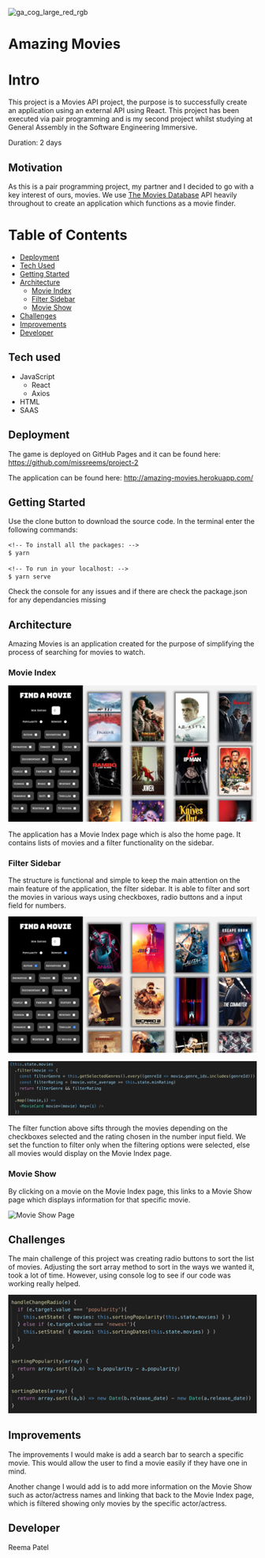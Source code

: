 ![ga_cog_large_red_rgb](https://cloud.githubusercontent.com/assets/40461/8183776/469f976e-1432-11e5-8199-6ac91363302b.png)

# Amazing Movies


# Intro
This project is a Movies API project, the purpose is to successfully create an application using an external API using React. This project has been executed via pair programming and is my second project whilst studying at General Assembly in the Software Engineering Immersive.

Duration: 2 days

## Motivation
As this is a pair programming project, my partner and I decided to go with a key interest of ours, movies. We use [The Movies Database](https://www.themoviedb.org/documentation/api) API heavily throughout to create an application which functions as a movie finder.


# Table of Contents
- [Deployment](##deployment)
- [Tech Used](##tech-used)
- [Getting Started](##getting-started)
- [Architecture](##architecture)
  - [Movie Index](###movie-index)
  - [Filter Sidebar](###filter-sidebar)
  - [Movie Show](###movie-show)
- [Challenges](##challenges)
- [Improvements](##improvements)
- [Developer](##developer)


## Tech used
* JavaScript
  * React
  * Axios
* HTML
* SAAS


## Deployment
The game is deployed on GitHub Pages and it can be found here: https://github.com/missreems/project-2

The application can be found here: http://amazing-movies.herokuapp.com/


## Getting Started
Use the clone button to download the source code. In the terminal enter the following commands:

```
<!-- To install all the packages: -->
$ yarn

<!-- To run in your localhost: -->
$ yarn serve
```

Check the console for any issues and if there are check the package.json for any dependancies missing


## Architecture

Amazing Movies is an application created for the purpose of simplifying the process of searching for movies to watch.

### Movie Index
![Movie Index Page](screenshots/movie-index.png)

The application has a Movie Index page which is also the home page. It contains lists of movies and a filter functionality on the sidebar.

### Filter Sidebar
The structure is functional and simple to keep the main attention on the main feature of the application, the filter sidebar. It is able to filter and sort the movies in various ways using checkboxes, radio buttons and a input field for numbers.

![Filter Sidebar Functionality](screenshots/filter-sidebar.png)

![Filter Function](screenshots/filter-function.png)

The filter function above sifts through the movies depending on the checkboxes selected and the rating chosen in the number input field. We set the function to filter only when the filtering options were selected, else all movies would display on the Movie Index page.

### Movie Show

By clicking on a movie on the Movie Index page, this links to a Movie Show page which displays information for that specific movie.

![Movie Show Page](screenshots/movie-show.png)

## Challenges
The main challenge of this project was creating radio buttons to sort the list of movies. Adjusting the sort array method to sort in the ways we wanted it, took a lot of time. However, using console log to see if our code was working really helped.

![Radio Buttons](screenshots/radio-buttons.png)

## Improvements
The improvements I would make is add a search bar to search a specific movie. This would allow the user to find a movie easily if they have one in mind.

Another change I would add is to add more information on the Movie Show such as actor/actress names and linking that back to the Movie Index page, which is filtered showing only movies by the specific actor/actress.


## Developer
Reema Patel
